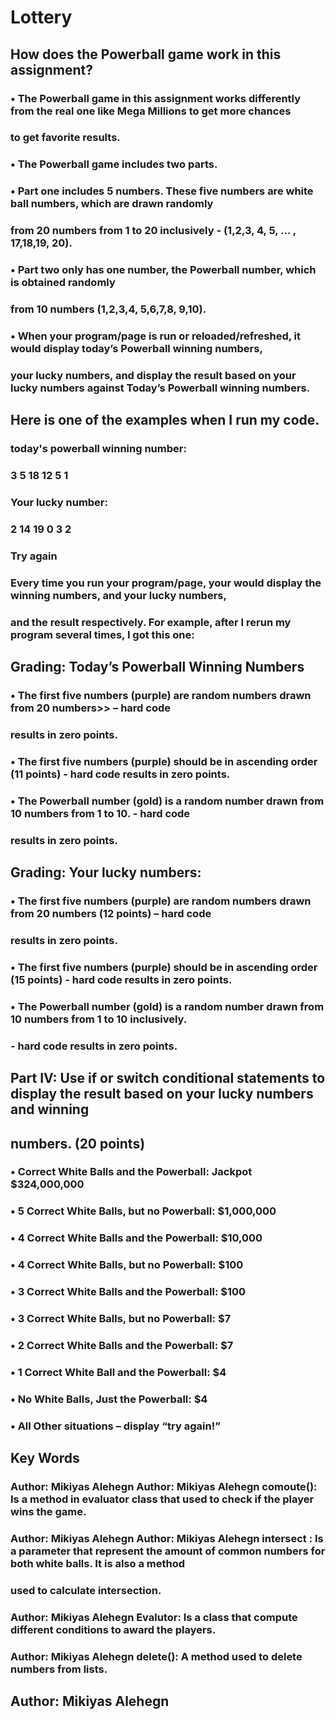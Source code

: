 
# Lottery

## How does the Powerball game work in this assignment?
### •	The Powerball game in this assignment works differently from the real one like Mega Millions to get more chances
###     to get favorite results.
### •	The Powerball game includes two parts.
### •	Part one includes 5 numbers. These five numbers are white ball numbers, which are drawn randomly
###     from 20 numbers from 1 to 20 inclusively - (1,2,3, 4, 5, … , 17,18,19, 20).
### •	Part two only has one number, the Powerball number, which is obtained randomly
###     from 10 numbers (1,2,3,4, 5,6,7,8, 9,10).
### •	When your program/page is run or reloaded/refreshed, it would display today’s Powerball winning numbers,
###     your lucky numbers, and display the result based on your lucky numbers against Today’s Powerball winning numbers.

## Here is one of the examples when I run my code.
### today's powerball winning number:
###    3 5 18 12 5 1
### Your lucky number:
###    2 14 19 0 3 2
###   Try again

### Every time you run your program/page, your  would display the winning numbers, and your lucky numbers,
### and the result respectively. For example, after I rerun my program several times, I got this one:

## Grading: Today’s Powerball Winning Numbers 
### •	The first five numbers (purple) are random numbers drawn from 20 numbers>> – hard code
###     results in zero points.
### •	The first five numbers (purple) should be in ascending order (11 points) - hard code results in zero points.
### •	The Powerball number (gold) is a random number drawn from 10 numbers from 1 to 10. - hard code
###     results in zero points.

## Grading: Your lucky numbers: 
### •	The first five numbers (purple) are random numbers drawn from 20 numbers (12 points) – hard code
###     results in zero points.
### •	The first five numbers (purple) should be in ascending order (15 points)  - hard code results in zero points.
### •	The Powerball number (gold) is a random number drawn from 10 numbers from 1 to 10 inclusively.
###     - hard code results in zero points.

## Part IV: Use if or switch conditional statements to display the result based on your lucky numbers and winning
##    numbers. (20 points)
### •	Correct White Balls and the Powerball: Jackpot $324,000,000
### •	5 Correct White Balls, but no Powerball: $1,000,000
### •	4 Correct White Balls and the Powerball: $10,000
### •	4 Correct White Balls, but no Powerball: $100
### •	3 Correct White Balls and the Powerball: $100
### •	3 Correct White Balls, but no Powerball: $7
### •	2 Correct White Balls and the Powerball: $7
### •	1 Correct White Ball and the Powerball: $4
### •	No White Balls, Just the Powerball: $4
### •	All Other situations – display “try again!”

## Key Words 

### Author: Mikiyas Alehegn Author: Mikiyas Alehegn comoute(): Is a method in evaluator class that used to check if the player wins the game.
### Author: Mikiyas Alehegn Author: Mikiyas Alehegn intersect : Is a parameter that represent the amount of common numbers for both white balls. It is also a method 
###            used to calculate intersection.
### Author: Mikiyas Alehegn Evalutor: Is a class that compute different conditions to award the players.
### Author: Mikiyas Alehegn delete(): A method used to delete numbers from lists.

## Author: Mikiyas Alehegn


